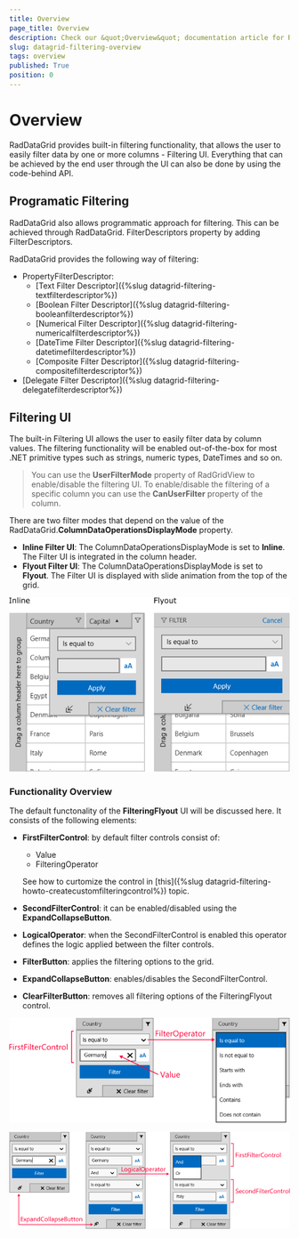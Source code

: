 ```yaml
---
title: Overview
page_title: Overview
description: Check our &quot;Overview&quot; documentation article for RadDataGrid for UWP control.
slug: datagrid-filtering-overview
tags: overview
published: True
position: 0
---
```


# Overview

RadDataGrid provides built-in filtering functionality, that allows the user to easily filter data by one or more columns - Filtering UI.
Everything that can be achieved by the end user through the UI can also be done by using the code-behind API.

## Programatic Filtering

RadDataGrid also allows programmatic approach for filtering. This can be achieved through RadDataGrid. FilterDescriptors property by adding FilterDescriptors.

RadDataGrid provides the following way of filtering:

* PropertyFilterDescriptor:
	* [Text Filter Descriptor]({%slug datagrid-filtering-textfilterdescriptor%})
	* [Boolean Filter Descriptor]({%slug datagrid-filtering-booleanfilterdescriptor%})
	* [Numerical Filter Descriptor]({%slug datagrid-filtering-numericalfilterdescriptor%})
	* [DateTime Filter Descriptor]({%slug datagrid-filtering-datetimefilterdescriptor%})
	* [Composite Filter Descriptor]({%slug datagrid-filtering-compositefilterdescriptor%})
* [Delegate Filter Descriptor]({%slug datagrid-filtering-delegatefilterdescriptor%})

## Filtering UI

The built-in Filtering UI allows the user to easily filter data by column values.
The filtering functionality will be enabled out-of-the-box for most .NET primitive types such as strings, numeric types, DateTimes and so on.

>You can use the **UserFilterMode** property of RadGridView to enable/disable the filtering UI. To enable/disable the filtering of a specific column you can use the **CanUserFilter** property of the column.

There are two filter modes that depend on the value of the RadDataGrid.**ColumnDataOperationsDisplayMode** property.

- **Inline Filter UI**: The ColumnDataOperationsDisplayMode is set to **Inline**. The Filter UI is integrated in the column header.
- **Flyout Filter UI**: The ColumnDataOperationsDisplayMode is set to **Flyout**. The Filter UI is displayed with slide animation from the top of the grid.

![Filter UI modes](images/grid-filtering-modes.png)

### Functionality Overview

The default functonality of the **FilteringFlyout** UI will be discussed here. It consists of the following elements:

* **FirstFilterControl**: by default filter controls consist of:
	* Value
	* FilteringOperator

	See how to curtomize the control in [this]({%slug datagrid-filtering-howto-createcustomfilteringcontrol%}) topic.
* **SecondFilterControl**: it can be enabled/disabled using the **ExpandCollapseButton**.
* **LogicalOperator**: when the SecondFilterControl is enabled this operator defines the logic applied between the filter controls.
* **FilterButton**: applies the filtering options to the grid.
* **ExpandCollapseButton**: enables/disables the SecondFilterControl.
* **ClearFilterButton**: removes all filtering options of the FilteringFlyout control.

![FilteringUI-First Look And Filtering Options](images/FilteringUI-FirstLookAndFilteringOptions.png)

![FilteringUI-Expanded](images/FilteringUI-Expanded.png)
